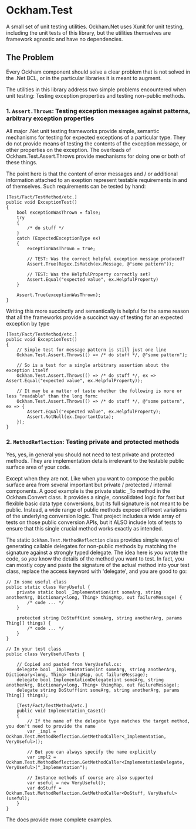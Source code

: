 # Ockham.Test
A small set of unit testing utilities. Ockham.Net uses Xunit for unit testing, including the unit tests of this 
library, but the utilities themselves are framework agnostic and have no dependencies.
  
## The Problem
Every Ockham component should solve a clear problem that is not solved in the .Net BCL, or in the particular libraries it is meant to augment. 

The utilities in this library address two simple problems encountered when unit testing: Testing exception properties and testing non-public methods.

### 1. `Assert.Throws`: Testing exception messages against patterns, arbitrary exception properties ###
All major .Net unit testing frameworks provide simple, semantic mechanisms for testing for expected exceptions
of a particular type. They do not provide means of testing the contents of the exception message, or other 
properties on the exception. The overloads of Ockham.Test.Assert.Throws provide mechanisms for doing one or both of these things.

The point here is that the content of error messages and / or additional information attached to an exeption
represent testable requirements in and of themselves. Such requirements can be tested by hand:

	[Test/Fact/TestMethod/etc.]
    public void ExceptionTest() 
	{
		bool exceptionWasThrown = false;
		try 
		{
			/* do stuff */
		} 
		catch (ExpectedExceptionType ex) 
		{
			exceptionWasThrown = true;

			// TEST: Was the correct helpful exception message produced?
			Assert.True(Regex.IsMatch(ex.Message, @"some pattern"));

			// TEST: Was the HelpfulProperty correctly set?
			Assert.Equal("expected value", ex.HelpfulProperty)
		}

		Assert.True(exceptionWasThrown); 
	}

Writing this more succinctly and semantically is helpful for the same reason that all the frameworks provide 
a succinct way of testing for an expected exception by type

    [Test/Fact/TestMethod/etc.]
    public void ExceptionTest() 
	{
		// Simple test for message pattern is still just one line
		Ockham.Test.Assert.Throws(() => /* do stuff */, @"some pattern");

		// So is a test for a single arbitrary assertion about the exception itself
		Ockham.Test.Assert.Throws(() => /* do stuff */, ex => Assert.Equal("expected value", ex.HelpfulProperty));

		// It may be a matter of taste whether the following is more or less "readable" than the long form:
		Ockham.Test.Assert.Throws(() => /* do stuff */, @"some pattern", ex => {
			Assert.Equal("expected value", ex.HelpfulProperty);
			Assert.NotNull(ex.ImportantData);
		});
	}

### 2. `MethodReflection`: Testing private and protected methods ###
Yes, yes, in general you should not need to test private and protected methods. They are 
implementation details irrelevant to the testable public surface area of your code. 

Except when they are not. Like when you want to compose the public surface area from 
several important but private / protected / internal components. A good example is the private static 
_To method in the Ockham.Convert class. It provides a single, consolidated logic for fast but 
flexible basic data type conversions, but its full signature is not meant to be public. Instead, 
a wide range of public methods expose different variations of the underlying conversion logic. 
That project includes a wide array of tests on those public conversion APIs, but it ALSO include
lots of tests to ensure that this single crucial method works exactly as intended. 

The static `Ockham.Test.MethodReflection` class provides simple ways of generating callable delegates for
non-public methods by matching the signature against a strongly typed delegate. The idea here is *you* wrote the code, so *you* 
know the details of the method you want to test. In fact, you can mostly copy and paste the signature of the 
actual method into your test class, replace the access keyword with 'delegate', and you are good to go:

    // In some useful class
	public static class VeryUseful {
		private static bool _Implementation(int someArg, string anotherArg, Dictionary<long, Thing> thingMap, out failureMessage) {
			/* code ... */
		}

		protected string DoStuff(int someArg, string anotherArg, params Thing[] things) {
			/* code ... */
		}
	}

	// In your test class
	public class VeryUsefulTests {
	
		// Copied and pasted from VeryUseful.cs:
		delegate bool _Implementation(int someArg, string anotherArg, Dictionary<long, Thing> thingMap, out failureMessage);
		delegate bool ImplementationDelegate(int someArg, string anotherArg, Dictionary<long, Thing> thingMap, out failureMessage);
		delegate string DoStuff(int someArg, string anotherArg, params Thing[] things);

		[Test/Fact/TestMethod/etc.]
		public void Implementation_Case1() 
		{
			// If the name of the delegate type matches the target method, you don't need to provide the name
			var _impl = Ockham.Test.MethodReflection.GetMethodCaller<_Implementation, VeryUseful>();

			// But you can always specify the name explicitly
			var impl2 = Ockham.Test.MethodReflection.GetMethodCaller<ImplementationDelegate, VeryUseful>("_Implementation");

			// Instance methods of course are also supported
			var useful = new VeryUseful();
			var doStuff = Ockham.Test.MethodReflection.GetMethodCaller<DoStuff, VeryUseful>(useful);
		}
	}

The docs provide more complete examples.